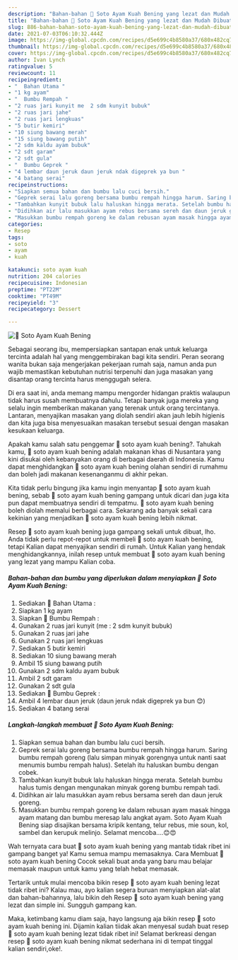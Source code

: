 ```yaml
---
description: "Bahan-bahan 🍜 Soto Ayam Kuah Bening yang lezat dan Mudah Dibuat"
title: "Bahan-bahan 🍜 Soto Ayam Kuah Bening yang lezat dan Mudah Dibuat"
slug: 886-bahan-bahan-soto-ayam-kuah-bening-yang-lezat-dan-mudah-dibuat
date: 2021-07-03T06:10:32.444Z
image: https://img-global.cpcdn.com/recipes/d5e699c4b8580a37/680x482cq70/🍜-soto-ayam-kuah-bening-foto-resep-utama.jpg
thumbnail: https://img-global.cpcdn.com/recipes/d5e699c4b8580a37/680x482cq70/🍜-soto-ayam-kuah-bening-foto-resep-utama.jpg
cover: https://img-global.cpcdn.com/recipes/d5e699c4b8580a37/680x482cq70/🍜-soto-ayam-kuah-bening-foto-resep-utama.jpg
author: Ivan Lynch
ratingvalue: 5
reviewcount: 11
recipeingredient:
- "  Bahan Utama "
- "1 kg ayam"
- "  Bumbu Rempah "
- "2 ruas jari kunyit me  2 sdm kunyit bubuk"
- "2 ruas jari jahe"
- "2 ruas jari lengkuas"
- "5 butir kemiri"
- "10 siung bawang merah"
- "15 siung bawang putih"
- "2 sdm kaldu ayam bubuk"
- "2 sdt garam"
- "2 sdt gula"
- "  Bumbu Geprek "
- "4 lembar daun jeruk daun jeruk ndak digeprek ya bun "
- "4 batang serai"
recipeinstructions:
- "Siapkan semua bahan dan bumbu lalu cuci bersih."
- "Geprek serai lalu goreng bersama bumbu rempah hingga harum. Saring bumbu rempah goreng (lalu simpan minyak gorengnya untuk nanti saat menumis bumbu rempah halus). Setelah itu haluskan bumbu dengan cobek."
- "Tambahkan kunyit bubuk lalu haluskan hingga merata. Setelah bumbu halus tumis dengan mengunakan minyak goreng bumbu rempah tadi."
- "Didihkan air lalu masukkan ayam rebus bersama sereh dan daun jeruk goreng."
- "Masukkan bumbu rempah goreng ke dalam rebusan ayam masak hingga ayam matang dan bumbu meresap lalu angkat ayam. Soto Ayam Kuah Bening siap disajikan bersama kripik kentang, telur rebus, mie soun, kol, sambel dan kerupuk melinjo. Selamat mencoba....😊😍"
categories:
- Resep
tags:
- soto
- ayam
- kuah

katakunci: soto ayam kuah 
nutrition: 204 calories
recipecuisine: Indonesian
preptime: "PT22M"
cooktime: "PT49M"
recipeyield: "3"
recipecategory: Dessert

---
```



![🍜 Soto Ayam Kuah Bening](https://img-global.cpcdn.com/recipes/d5e699c4b8580a37/680x482cq70/🍜-soto-ayam-kuah-bening-foto-resep-utama.jpg)

Sebagai seorang ibu, mempersiapkan santapan enak untuk keluarga tercinta adalah hal yang menggembirakan bagi kita sendiri. Peran seorang  wanita bukan saja mengerjakan pekerjaan rumah saja, namun anda pun wajib memastikan kebutuhan nutrisi terpenuhi dan juga masakan yang disantap orang tercinta harus menggugah selera.

Di era  saat ini, anda memang mampu mengorder hidangan praktis walaupun tidak harus susah membuatnya dahulu. Tetapi banyak juga mereka yang selalu ingin memberikan makanan yang terenak untuk orang tercintanya. Lantaran, menyajikan masakan yang diolah sendiri akan jauh lebih higienis dan kita juga bisa menyesuaikan masakan tersebut sesuai dengan masakan kesukaan keluarga. 



Apakah kamu salah satu penggemar 🍜 soto ayam kuah bening?. Tahukah kamu, 🍜 soto ayam kuah bening adalah makanan khas di Nusantara yang kini disukai oleh kebanyakan orang di berbagai daerah di Indonesia. Kamu dapat menghidangkan 🍜 soto ayam kuah bening olahan sendiri di rumahmu dan boleh jadi makanan kesenanganmu di akhir pekan.

Kita tidak perlu bingung jika kamu ingin menyantap 🍜 soto ayam kuah bening, sebab 🍜 soto ayam kuah bening gampang untuk dicari dan juga kita pun dapat membuatnya sendiri di tempatmu. 🍜 soto ayam kuah bening boleh diolah memalui berbagai cara. Sekarang ada banyak sekali cara kekinian yang menjadikan 🍜 soto ayam kuah bening lebih nikmat.

Resep 🍜 soto ayam kuah bening juga gampang sekali untuk dibuat, lho. Anda tidak perlu repot-repot untuk membeli 🍜 soto ayam kuah bening, tetapi Kalian dapat menyajikan sendiri di rumah. Untuk Kalian yang hendak menghidangkannya, inilah resep untuk membuat 🍜 soto ayam kuah bening yang lezat yang mampu Kalian coba.

<!--inarticleads1-->

##### Bahan-bahan dan bumbu yang diperlukan dalam menyiapkan 🍜 Soto Ayam Kuah Bening:

1. Sediakan  🐣 Bahan Utama :
1. Siapkan 1 kg ayam
1. Siapkan  🐣 Bumbu Rempah :
1. Gunakan 2 ruas jari kunyit (me : 2 sdm kunyit bubuk)
1. Gunakan 2 ruas jari jahe
1. Gunakan 2 ruas jari lengkuas
1. Sediakan 5 butir kemiri
1. Sediakan 10 siung bawang merah
1. Ambil 15 siung bawang putih
1. Gunakan 2 sdm kaldu ayam bubuk
1. Ambil 2 sdt garam
1. Gunakan 2 sdt gula
1. Sediakan  🐣 Bumbu Geprek :
1. Ambil 4 lembar daun jeruk (daun jeruk ndak digeprek ya bun 😊)
1. Sediakan 4 batang serai




<!--inarticleads2-->

##### Langkah-langkah membuat 🍜 Soto Ayam Kuah Bening:

1. Siapkan semua bahan dan bumbu lalu cuci bersih.
1. Geprek serai lalu goreng bersama bumbu rempah hingga harum. Saring bumbu rempah goreng (lalu simpan minyak gorengnya untuk nanti saat menumis bumbu rempah halus). Setelah itu haluskan bumbu dengan cobek.
1. Tambahkan kunyit bubuk lalu haluskan hingga merata. Setelah bumbu halus tumis dengan mengunakan minyak goreng bumbu rempah tadi.
1. Didihkan air lalu masukkan ayam rebus bersama sereh dan daun jeruk goreng.
1. Masukkan bumbu rempah goreng ke dalam rebusan ayam masak hingga ayam matang dan bumbu meresap lalu angkat ayam. Soto Ayam Kuah Bening siap disajikan bersama kripik kentang, telur rebus, mie soun, kol, sambel dan kerupuk melinjo. Selamat mencoba....😊😍




Wah ternyata cara buat 🍜 soto ayam kuah bening yang mantab tidak ribet ini gampang banget ya! Kamu semua mampu memasaknya. Cara Membuat 🍜 soto ayam kuah bening Cocok sekali buat anda yang baru mau belajar memasak maupun untuk kamu yang telah hebat memasak.

Tertarik untuk mulai mencoba bikin resep 🍜 soto ayam kuah bening lezat tidak ribet ini? Kalau mau, ayo kalian segera buruan menyiapkan alat-alat dan bahan-bahannya, lalu bikin deh Resep 🍜 soto ayam kuah bening yang lezat dan simple ini. Sungguh gampang kan. 

Maka, ketimbang kamu diam saja, hayo langsung aja bikin resep 🍜 soto ayam kuah bening ini. Dijamin kalian tiidak akan menyesal sudah buat resep 🍜 soto ayam kuah bening lezat tidak ribet ini! Selamat berkreasi dengan resep 🍜 soto ayam kuah bening nikmat sederhana ini di tempat tinggal kalian sendiri,oke!.

